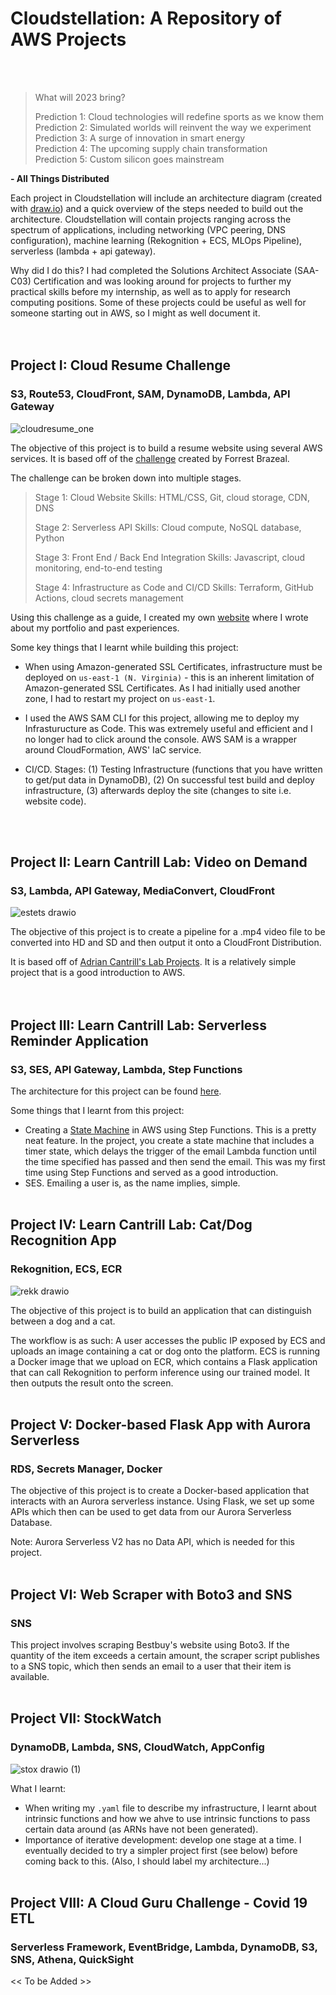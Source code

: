 # Cloudstellation: A Repository of AWS Projects
<br/><br/>
> What will 2023 bring?
> 
> Prediction 1: Cloud technologies will redefine sports as we know them  
> Prediction 2: Simulated worlds will reinvent the way we experiment  
> Prediction 3: A surge of innovation in smart energy  
> Prediction 4: The upcoming supply chain transformation  
> Prediction 5: Custom silicon goes mainstream  
> 
**- All Things Distributed**

Each project in Cloudstellation will include an architecture diagram (created with [draw.io](https://app.diagrams.net/)) and a quick overview of the steps needed to build out the architecture. Cloudstellation will contain projects ranging across the spectrum of applications, including networking (VPC peering, DNS configuration), machine learning (Rekognition + ECS, MLOps Pipeline), serverless (lambda + api gateway).

Why did I do this? I had completed the Solutions Architect Associate (SAA-C03) Certification and was looking around for projects to further my practical skills before my internship, as well as to apply for research computing positions. Some of these projects could be useful as well for someone starting out in AWS, so I might as well document it.  
<br/><br/>
## Project I: Cloud Resume Challenge
### S3, Route53, CloudFront, SAM, DynamoDB, Lambda, API Gateway
![cloudresume_one](https://user-images.githubusercontent.com/68755138/214983805-18d28316-e6b5-4f68-a438-2a2b65a1cb5f.png)

The objective of this project is to build a resume website using several AWS services. It is based off of the [challenge](https://cloudresumechallenge.dev/) created by Forrest Brazeal.  

The challenge can be broken down into multiple stages.  

> Stage 1: Cloud Website
> Skills: HTML/CSS, Git, cloud storage, CDN, DNS
> 
> Stage 2: Serverless API
> Skills: Cloud compute, NoSQL database, Python
> 
> Stage 3: Front End / Back End Integration
> Skills: Javascript, cloud monitoring, end-to-end testing
> 
> Stage 4: Infrastructure as Code and CI/CD
> Skills: Terraform, GitHub Actions, cloud secrets management  

Using this challenge as a guide, I created my own [website](clemenkok.com) where I wrote about my portfolio and past experiences.  

Some key things that I learnt while building this project:  

- When using Amazon-generated SSL Certificates, infrastructure must be deployed on ```us-east-1 (N. Virginia)``` - this is an inherent limitation of Amazon-generated SSL Certificates. As I had initially used another zone, I had to restart my project on ```us-east-1```.  

- I used the AWS SAM CLI for this project, allowing me to deploy my Infrasturucture as Code. This was extremely useful and efficient and I no longer had to click around the console. AWS SAM is a wrapper around CloudFormation, AWS' IaC service.  

- CI/CD. Stages: (1) Testing Infrastructure (functions that you have written to get/put data in DynamoDB), (2) On successful test build and deploy infrastructure, (3) afterwards deploy the site (changes to site i.e. website code).

<br/><br/>
## Project II: Learn Cantrill Lab: Video on Demand
### S3, Lambda, API Gateway, MediaConvert, CloudFront
![estets drawio](https://user-images.githubusercontent.com/68755138/215002848-21961626-7db1-48f4-9d44-26d464d61344.png)

The objective of this project is to create a pipeline for a .mp4 video file to be converted into HD and SD and then output it onto a CloudFront Distribution.  

It is based off of [Adrian Cantrill's Lab Projects](https://github.com/acantril/learn-cantrill-io-labs). It is a relatively simple project that is a good introduction to AWS.  
<br/><br/>
## Project III: Learn Cantrill Lab: Serverless Reminder Application
### S3, SES, API Gateway, Lambda, Step Functions
The architecture for this project can be found [here](https://github.com/acantril/learn-cantrill-io-labs/tree/master/aws-serverless-pet-cuddle-o-tron).  

Some things that I learnt from this project:  
- Creating a [State Machine](https://docs.aws.amazon.com/step-functions/latest/dg/amazon-states-language-state-machine-structure.html) in AWS using Step Functions. This is a pretty neat feature. In the project, you create a state machine that includes a timer state, which delays the trigger of the email Lambda function until the time specified has passed and then send the email. This was my first time using Step Functions and served as a good introduction.
- SES. Emailing a user is, as the name implies, simple.
<br/><br/>
## Project IV: Learn Cantrill Lab: Cat/Dog Recognition App
### Rekognition, ECS, ECR
![rekk drawio](https://user-images.githubusercontent.com/68755138/215192282-a539a7c8-53e8-4bd6-8bf6-4a0006e6895c.png)

The objective of this project is to build an application that can distinguish between a dog and a cat.  

The workflow is as such: A user accesses the public IP exposed by ECS and uploads an image containing a cat or dog onto the platform. ECS is running a Docker image that we upload on ECR, which contains a Flask application that can call Rekognition to perform inference using our trained model. It then outputs the result onto the screen.
<br/><br/>
## Project V: Docker-based Flask App with Aurora Serverless
### RDS, Secrets Manager, Docker

The objective of this project is to create a Docker-based application that interacts with an Aurora serverless instance. Using Flask, we set up some APIs which then can be used to get data from our Aurora Serverless Database.  

Note: Aurora Serverless V2 has no Data API, which is needed for this project.
<br/><br/>
## Project VI: Web Scraper with Boto3 and SNS
### SNS
This project involves scraping Bestbuy's website using Boto3. If the quantity of the item exceeds a certain amount, the scraper script publishes to a SNS topic, which then sends an email to a user that their item is available.
<br/><br/>
## Project VII: StockWatch
### DynamoDB, Lambda, SNS, CloudWatch, AppConfig

![stox drawio (1)](https://user-images.githubusercontent.com/68755138/215293978-d68cfa14-c69c-4b7b-99b1-9f409bd54468.png)

What I learnt:

- When writing my ```.yaml``` file to describe my infrastructure, I learnt about intrinsic functions and how we ahve to use intrinsic functions to pass certain data around (as ARNs have not been generated). 
- Importance of iterative development: develop one stage at a time. I eventually decided to try a simpler project first (see below) before coming back to this. (Also, I should label my architecture...)
<br/><br/>
## Project VIII: A Cloud Guru Challenge - Covid 19 ETL
### Serverless Framework, EventBridge, Lambda, DynamoDB, S3, SNS, Athena, QuickSight
<< To be Added >>
